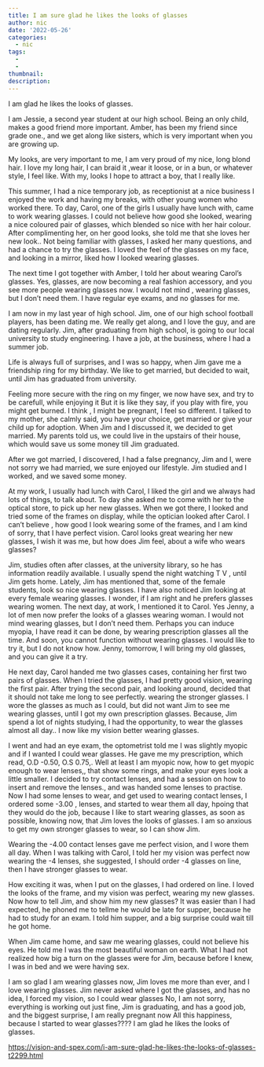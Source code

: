```yaml
---
title: I am sure glad he likes the looks of glasses
author: nic
date: '2022-05-26'
categories:
  - nic
tags:
  - 
  - 
thumbnail: 
description: 
---
```


I am glad he likes the looks of glasses.




I am Jessie, a second year student at our high school.
Being an only child, makes a good friend more important.
Amber, has been my friend since grade one., and we get along like sisters,
which is very important when you are growing up.


My looks, are very important to me, I am very proud of my nice, long blond hair.
I love my long hair, I can braid it ,wear it loose, or in a bun, or whatever style, I feel like.
With my, looks I hope to attract a boy, that I really like.


This summer, I had a nice temporary job, as receptionist at a nice business
I enjoyed the work and having my breaks, with other young women who worked there.
To day, Carol, one of the girls I usually have lunch with, came to work wearing glasses.
I could not believe how good she looked, wearing a nice coloured pair of glasses,
which blended so nice with her hair colour.
After complimenting her, on her good looks, she told me that she loves her new look..
Not being familiar with glasses, I asked her many questions, and had a chance to try the glasses.
I loved the feel of the glasses on my face, and looking in a mirror, liked how I looked wearing glasses.


The next time I got together with Amber, I told her about wearing Carol’s glasses.
Yes, glasses, are now becoming a real fashion accessory, and you see more people wearing glasses now.
I would not mind , wearing glasses, but I don’t need them.
I have regular eye exams, and no glasses for me.


I am now in my last year of high school.
Jim, one of our high school football players, has been dating me.
We really get along, and I love the guy, and are dating regularly.
Jim, after graduating from high school, is going to our local university to study engineering.
I have a job, at the business, where I had a summer job.




Life is always full of surprises, and I was so happy, when Jim gave me a friendship ring for my birthday.
We like to get married, but decided to wait, until Jim has graduated from university.


Feeling more secure with the ring on my finger, we now have sex, and try to be carefull, while enjoying it
But it is like they say, if you play with fire, you might get burned.
I think , I might be pregnant, I feel so different.
I talked to my mother, she calmly said, you have your choice, get married or give your child up for adoption.
When Jim and I discussed it, we decided to get married.
My parents told us, we could live in the upstairs of their house, which would save us some money till Jim graduated.




After we got married, I discovered, I had a false pregnancy, 
Jim and I, were not sorry we had married, we sure enjoyed our lifestyle.
Jim studied and I worked, and we saved some money.




At my work, I usually had lunch with Carol, I liked the girl and we always had lots of things, to talk about.
To day she asked me to come with her to the optical store, to pick up her new glasses.
When we got there, I looked and tried some of the frames on display, while the optician looked after Carol.
I can’t believe , how good I look wearing some of the frames, and I am kind of sorry, that I have perfect vision.
Carol looks great wearing her new glasses, I wish it was me, but how does Jim feel, about a wife who wears glasses?




Jim, studies often after classes, at the university library, so he has information readily available.
I usually spend the night watching T V , until Jim gets home.
Lately, Jim has mentioned that, some of the female students, look so nice wearing glasses.
I have also noticed Jim looking at every female wearing glasses. 
I wonder, if I am right and he prefers glasses wearing women.
The next day, at work, I mentioned it to Carol.
Yes Jenny, a lot of men now prefer the looks of a glasses wearing woman.
I would not mind wearing glasses, but I don’t need them.
Perhaps you can induce myopia, I have read it can be done, by wearing prescription glasses all the time.
And soon, you cannot function without wearing glasses.
I would like to try it, but I do not know how.
Jenny, tomorrow, I will bring my old glasses, and you can give it a try.




He next day, Carol handed me two glasses cases, containing her first two pairs of glasses.
When I tried the glasses, I had pretty good vision, wearing the first pair.
After trying the second pair, and looking around, decided that it should not take me long to see perfectly.
wearing the stronger glasses.
I wore the glasses as much as I could, but did not want Jim to see me wearing glasses, until I got my own prescription glasses.
Because, Jim spend a lot of nights studying, I had the opportunity, to wear the glasses almost all day..
I now like my vision better wearing glasses.


I went and had an eye exam, the optometrist told me I was slightly myopic and if I wanted I could wear glasses.
He gave me my prescription, which read, O.D -0.50, O.S 0.75,.
Well at least I am myopic now, how to get myopic enough to wear lenses,, that show some rings,
and make your eyes look a little smaller.
I decided to try contact lenses, and had a session on how to insert and remove the lenses.,
and was handed some lenses to practise.
Now I had some lenses to wear, and get used to wearing contact lenses,
I ordered some -3.00 , lenses, and started to wear them all day, hpoing that they would do the job, 
because I like to start wearing glasses, as soon as possible, knowing now, that Jim loves the looks of glasses.
I am so anxious to get my own stronger glasses to wear, so I can show Jim.


Wearing the -4.00 contact lenses gave me perfect vision, and I wore them all day.
When I was talking with Carol, I told her my vision was perfect now wearing the -4 lenses, she suggested,
I should order -4 glasses on line, then I have stronger glasses to wear.




How exciting it was, when I put on the glasses, I had ordered on line.
I loved the looks of the frame, and my vision was perfect, wearing my new glasses.
Now how to tell Jim, and show him my new glasses?
It was easier than I had expected, he phoned me to tellme he would be late for supper,
because he had to study for an exam.
I told him supper, and a big surprise could wait till he got home.




When Jim came home, and saw me wearing glasses, could not believe his eyes.
He told me I was the most beautiful woman on earth.
What I had not realized how big a turn on the glasses were for Jim, because before I knew,
I was in bed and we were having sex. 


I am so glad I am wearing glasses now, Jim loves me more than ever, and I love wearing glasses.
Jim never asked where I got the glasses, and has no idea, I forced my vision, so I could wear glasses
No, I am not sorry, everything is working out just fine, Jim is graduating, and has a good job,
and the biggest surprise, I am really pregnant now
All this happiness, because I started to wear glasses????
I am glad he likes the looks of glasses.

https://vision-and-spex.com/i-am-sure-glad-he-likes-the-looks-of-glasses-t2299.html
